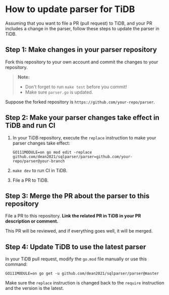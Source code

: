 # How to update parser for TiDB

Assuming that you want to file a PR (pull request) to TiDB, and your PR includes a change in the parser, follow these steps to update the parser in TiDB.

## Step 1: Make changes in your parser repository

Fork this repository to your own account and commit the changes to your repository.

> **Note:**
>
> - Don't forget to run `make test` before you commit!
> - Make sure `parser.go` is updated.

Suppose the forked repository is `https://github.com/your-repo/parser`.

## Step 2: Make your parser changes take effect in TiDB and run CI

1. In your TiDB repository, execute the `replace` instruction to make your parser changes take effect:

    ```
    GO111MODULE=on go mod edit -replace github.com/dean2021/sqlparser/parser=github.com/your-repo/parser@your-branch
    ```

2. `make dev` to run CI in TiDB.

3. File a PR to TiDB.

## Step 3: Merge the PR about the parser to this repository

File a PR to this repository. **Link the related PR in TiDB in your PR description or comment.**

This PR will be reviewed, and if everything goes well, it will be merged.

## Step 4: Update TiDB to use the latest parser

In your TiDB pull request, modify the `go.mod` file manually or use this command:

```
GO111MODULE=on go get -u github.com/dean2021/sqlparser/parser@master
```

Make sure the `replace` instruction is changed back to the `require` instruction and the version is the latest.

